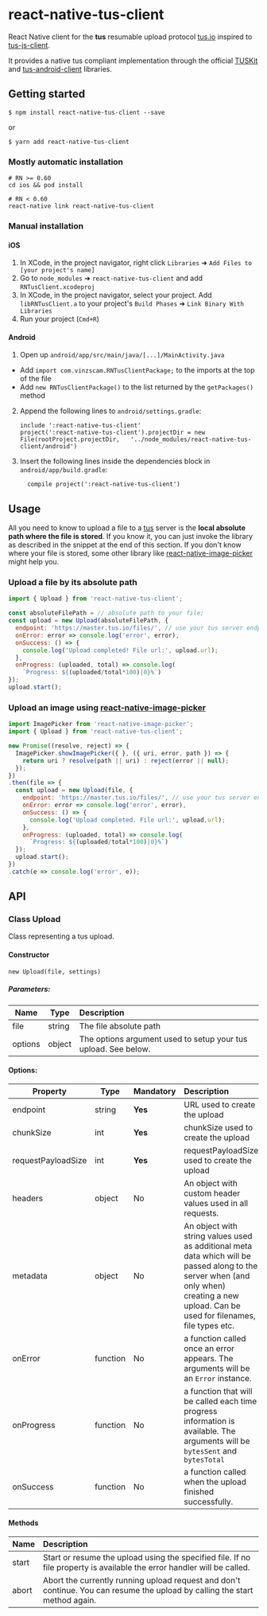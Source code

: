 
# react-native-tus-client
React Native client for the **tus** resumable upload protocol [tus.io](https://tus.io) inspired to [tus-js-client](https://github.com/tus/tus-js-client).


It provides a native tus compliant implementation through the official [TUSKit](https://github.com/tus/TUSKit) and [tus-android-client](https://github.com/tus/tus-android-client) libraries.

## Getting started

`$ npm install react-native-tus-client --save`

or

`$ yarn add react-native-tus-client`

### Mostly automatic installation

```
# RN >= 0.60
cd ios && pod install

# RN < 0.60
react-native link react-native-tus-client
```

### Manual installation


#### iOS

1. In XCode, in the project navigator, right click `Libraries` ➜ `Add Files to [your project's name]`
2. Go to `node_modules` ➜ `react-native-tus-client` and add `RNTusClient.xcodeproj`
3. In XCode, in the project navigator, select your project. Add `libRNTusClient.a` to your project's `Build Phases` ➜ `Link Binary With Libraries`
4. Run your project (`Cmd+R`)

#### Android

1. Open up `android/app/src/main/java/[...]/MainActivity.java`
  - Add `import com.vinzscam.RNTusClientPackage;` to the imports at the top of the file
  - Add `new RNTusClientPackage()` to the list returned by the `getPackages()` method
2. Append the following lines to `android/settings.gradle`:
  	```
  	include ':react-native-tus-client'
  	project(':react-native-tus-client').projectDir = new File(rootProject.projectDir, 	'../node_modules/react-native-tus-client/android')
  	```
3. Insert the following lines inside the dependencies block in `android/app/build.gradle`:
  	```
      compile project(':react-native-tus-client')
  	```

## Usage
All you need to know to upload a file to a [tus](https://tus.io/) server is the **local absolute path where the file is stored**.
If you know it, you can just invoke the library as described in the snippet at the end of this section.
If you don't know where your file is stored, some other library like [react-native-image-picker](https://github.com/react-community/react-native-image-picker) might help you.


### Upload a file by its absolute path

```javascript
import { Upload } from 'react-native-tus-client';

const absoluteFilePath = // absolute path to your file;
const upload = new Upload(absoluteFilePath, {
  endpoint: 'https://master.tus.io/files/', // use your tus server endpoint instead
  onError: error => console.log('error', error),
  onSuccess: () => {
    console.log('Upload completed! File url:', upload.url);
  },
  onProgress: (uploaded, total) => console.log(
    `Progress: ${(uploaded/total*100)|0}%`)
});
upload.start();

```

### Upload an image using [react-native-image-picker](https://github.com/react-community/react-native-image-picker)

```javascript
import ImagePicker from 'react-native-image-picker';
import { Upload } from 'react-native-tus-client';

new Promise((resolve, reject) => {
  ImagePicker.showImagePicker({ }, ({ uri, error, path }) => {
    return uri ? resolve(path || uri) : reject(error || null);
  });
})
.then(file => {
  const upload = new Upload(file, {
    endpoint: 'https://master.tus.io/files/', // use your tus server endpoint instead
    onError: error => console.log('error', error),
    onSuccess: () => {
      console.log('Upload completed. File url:', upload.url);
    },
    onProgress: (uploaded, total) => console.log(
      `Progress: ${(uploaded/total*100)|0}%`)
  });
  upload.start();
})
.catch(e => console.log('error', e));

```


## API

### Class Upload

Class representing a tus upload.

#### Constructor

`new Upload(file, settings)`

##### Parameters:

Name    | Type   | Description
----    | ------ | :-----------
file    | string | The file absolute path
options | object | The options argument used to setup your tus upload. See below.

#### Options:

Property | Type | Mandatory | Description
-------- | ---- | --------- | :----------
endpoint | string | **Yes** | URL used to create the upload
chunkSize | int | **Yes** | chunkSize used to create the upload
requestPayloadSize | int | **Yes** | requestPayloadSize used to create the upload
headers | object | No | An object with custom header values used in all requests.
metadata | object | No | An object with string values used as additional meta data which will be passed along to the server when (and only when) creating a new upload. Can be used for filenames, file types etc.
onError | function | No | a function called once an error appears. The arguments will be an `Error` instance.
onProgress | function | No | a function that will be called each time progress information is available. The arguments will be `bytesSent` and `bytesTotal`
onSuccess | function | No | a function called when the upload finished successfully.

#### Methods

Name | Description
---- | :-----------
start | Start or resume the upload using the specified file. If no file property is available the error handler will be called.
abort | Abort the currently running upload request and don't continue. You can resume the upload by calling the start method again.
